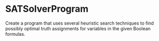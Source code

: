 # SATSolverProgram
Create a program that uses several heuristic search techniques to find possibly optimal truth assignments for variables in the given Boolean formulas.
